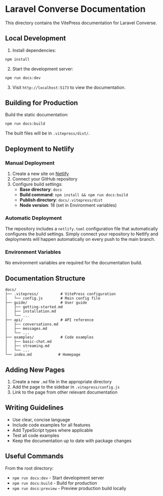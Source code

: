 # Laravel Converse Documentation

This directory contains the VitePress documentation for Laravel Converse.

## Local Development

1. Install dependencies:
```bash
npm install
```

2. Start the development server:
```bash
npm run docs:dev
```

3. Visit `http://localhost:5173` to view the documentation.

## Building for Production

Build the static documentation:
```bash
npm run docs:build
```

The built files will be in `.vitepress/dist/`.

## Deployment to Netlify

### Manual Deployment

1. Create a new site on [Netlify](https://app.netlify.com)
2. Connect your GitHub repository
3. Configure build settings:
   - **Base directory**: `docs`
   - **Build command**: `npm install && npm run docs:build`
   - **Publish directory**: `docs/.vitepress/dist`
   - **Node version**: 18 (set in Environment variables)

### Automatic Deployment

The repository includes a `netlify.toml` configuration file that automatically configures the build settings. Simply connect your repository to Netlify and deployments will happen automatically on every push to the main branch.

### Environment Variables

No environment variables are required for the documentation build.

## Documentation Structure

```
docs/
├── .vitepress/          # VitePress configuration
│   └── config.js        # Main config file
├── guide/               # User guide
│   ├── getting-started.md
│   ├── installation.md
│   └── ...
├── api/                 # API reference
│   ├── conversations.md
│   ├── messages.md
│   └── ...
├── examples/            # Code examples
│   ├── basic-chat.md
│   ├── streaming.md
│   └── ...
└── index.md            # Homepage
```

## Adding New Pages

1. Create a new `.md` file in the appropriate directory
2. Add the page to the sidebar in `.vitepress/config.js`
3. Link to the page from other relevant documentation

## Writing Guidelines

- Use clear, concise language
- Include code examples for all features
- Add TypeScript types where applicable
- Test all code examples
- Keep the documentation up to date with package changes

## Useful Commands

From the root directory:
- `npm run docs:dev` - Start development server
- `npm run docs:build` - Build for production
- `npm run docs:preview` - Preview production build locally 